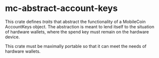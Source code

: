 mc-abstract-account-keys
===============

This crate defines *traits* that abstract the functionality of a MobileCoin AccountKeys
object. The abstraction is meant to lend itself to the situation of hardware wallets,
where the spend key must remain on the hardware device. 

This crate must be maximally portable so that it can meet the needs of hardware wallets.
